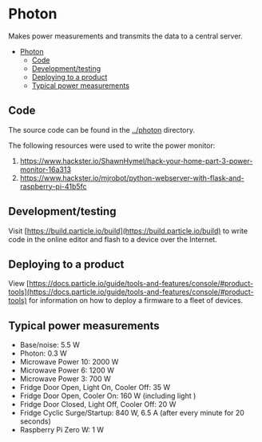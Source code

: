 # Photon

Makes power measurements and transmits the data to a central server.

<!-- TOC -->

- [Photon](#photon)
    - [Code](#code)
    - [Development/testing](#developmenttesting)
    - [Deploying to a product](#deploying-to-a-product)
    - [Typical power measurements](#typical-power-measurements)

<!-- /TOC -->

## Code

The source code can be found in the [../photon](../photon) directory.

The following resources were used to write the power monitor:

1. https://www.hackster.io/ShawnHymel/hack-your-home-part-3-power-monitor-16a313
2. https://www.hackster.io/mjrobot/python-webserver-with-flask-and-raspberry-pi-41b5fc

## Development/testing

Visit [https://build.particle.io/build](https://build.particle.io/build) to write code in the online editor and flash to a device over the Internet.

## Deploying to a product

View [https://docs.particle.io/guide/tools-and-features/console/#product-tools](https://docs.particle.io/guide/tools-and-features/console/#product-tools) for information on how to deploy a firmware to a fleet of devices.

## Typical power measurements

* Base/noise: 5.5 W
* Photon: 0.3 W
* Microwave Power 10: 2000 W
* Microwave Power 6: 1200 W
* Microwave Power 3: 700 W
* Fridge Door Open, Light On, Cooler Off: 35 W
* Fridge Door Open, Cooler On: 160 W (including light )
* Fridge Door Closed, Light Off, Cooler Off: 20 W
* Fridge Cyclic Surge/Startup: 840 W, 6.5 A (after every minute for 20 seconds)
* Raspberry Pi Zero W: 1 W
